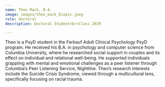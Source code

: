 ```yaml
---
name: Theo Mack, B.A.
image: images/theo_mack_biopic.jpeg
role: doctoral
description: Doctoral Student<br>Class 2029

---
```


Theo is a PsyD student in the Ferkauf Adult Clinical Psychology PsyD program. He received his B.A. in psychology and computer science from Columbia University, where he researched social support in couples and its effect on individual and relational well-being. He supported individuals grappling with mental and emotional challenges as a peer listener through Columbia’s Peer Listening Service, Nightline. Theo’s research interests include the Suicide Crisis Syndrome, viewed through a multicultural lens, specifically focusing on racial trauma. 